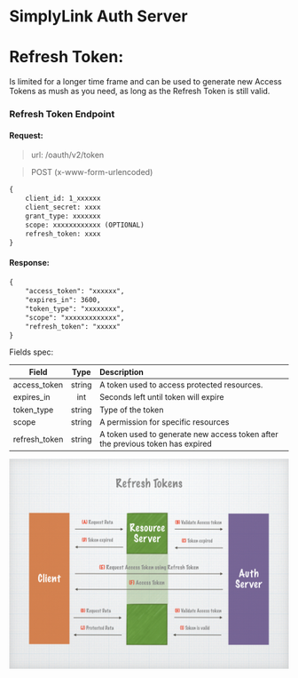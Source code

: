 SimplyLink Auth Server
====================


# Refresh Token:

Is limited for a longer time frame and can be used to generate new Access Tokens as mush as you need, as long as the Refresh Token is still valid.

### Refresh Token Endpoint

#### Request: 

> url: /oauth/v2/token

> POST (x-www-form-urlencoded)

```
{
    client_id: 1_xxxxxx
    client_secret: xxxx
    grant_type: xxxxxxx
    scope: xxxxxxxxxxxx (OPTIONAL)
    refresh_token: xxxx
}
```
 

#### Response: 

```
{
    "access_token": "xxxxxx",
    "expires_in": 3600,
    "token_type": "xxxxxxxx",
    "scope": "xxxxxxxxxxxxx",
    "refresh_token": "xxxxx"
}
```


Fields spec:
     
| Field             | Type     | Description  |
| ----------------- |:--------:|:------------ |
| access_token      | string   | A token used to access protected resources.  |
| expires_in        | int      | Seconds left until token will expire        |
| token_type        | string   | Type of the token        |
| scope             | string   | A permission for specific resources    |
| refresh_token     | string   | A token used to generate new access token after the previous token has expired         |


![Access Token with phone flow](images/images.005.jpeg)
